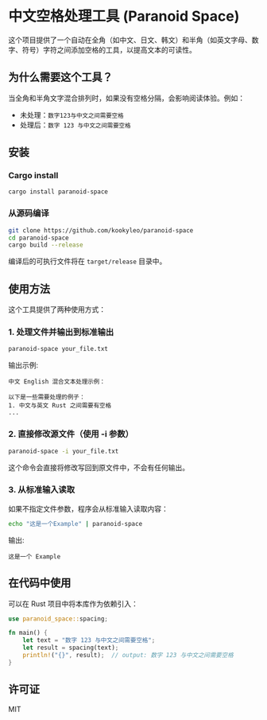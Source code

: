 # 中文空格处理工具 (Paranoid Space)

这个项目提供了一个自动在全角（如中文、日文、韩文）和半角（如英文字母、数字、符号）字符之间添加空格的工具，以提高文本的可读性。

## 为什么需要这个工具？

当全角和半角文字混合排列时，如果没有空格分隔，会影响阅读体验。例如：

- 未处理：`数字123与中文之间需要空格`
- 处理后：`数字 123 与中文之间需要空格`

## 安装

### Cargo install

```
cargo install paranoid-space
```

### 从源码编译

```bash
git clone https://github.com/kookyleo/paranoid-space
cd paranoid-space
cargo build --release
```

编译后的可执行文件将在 `target/release` 目录中。

## 使用方法

这个工具提供了两种使用方式：

### 1. 处理文件并输出到标准输出

```bash
paranoid-space your_file.txt
```

输出示例:
```
中文 English 混合文本处理示例：

以下是一些需要处理的例子：
1. 中文与英文 Rust 之间需要有空格
...
```

### 2. 直接修改源文件（使用 -i 参数）

```bash
paranoid-space -i your_file.txt
```

这个命令会直接将修改写回到原文件中，不会有任何输出。

### 3. 从标准输入读取

如果不指定文件参数，程序会从标准输入读取内容：

```bash
echo "这是一个Example" | paranoid-space
```

输出:
```
这是一个 Example
```

## 在代码中使用

可以在 Rust 项目中将本库作为依赖引入：

```rust
use paranoid_space::spacing;

fn main() {
    let text = "数字 123 与中文之间需要空格";
    let result = spacing(text);
    println!("{}", result);  // output: 数字 123 与中文之间需要空格
}
```

## 许可证

MIT
